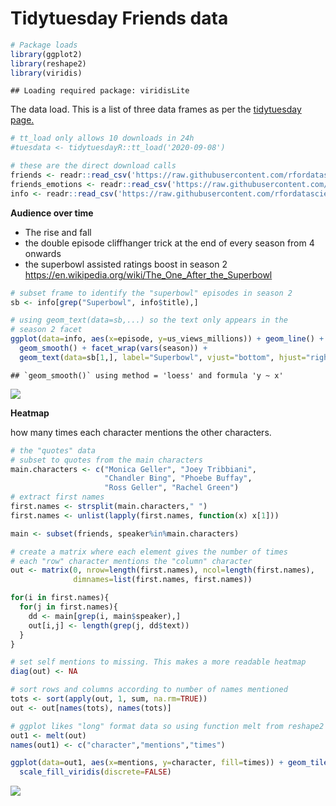 Tidytuesday Friends data
================

``` r
# Package loads
library(ggplot2)
library(reshape2)
library(viridis)
```

    ## Loading required package: viridisLite

The data load. This is a list of three data frames as per the [tidytuesday page.](https://github.com/rfordatascience/tidytuesday/blob/master/data/2020/2020-09-08/readme.md)

``` r
# tt_load only allows 10 downloads in 24h
#tuesdata <- tidytuesdayR::tt_load('2020-09-08')

# these are the direct download calls
friends <- readr::read_csv('https://raw.githubusercontent.com/rfordatascience/tidytuesday/master/data/2020/2020-09-08/friends.csv')
friends_emotions <- readr::read_csv('https://raw.githubusercontent.com/rfordatascience/tidytuesday/master/data/2020/2020-09-08/friends_emotions.csv')
info <- readr::read_csv('https://raw.githubusercontent.com/rfordatascience/tidytuesday/master/data/2020/2020-09-08/friends_info.csv')
```

**Audience over time**

  - The rise and fall
  - the double episode cliffhanger trick at the end of every season from
    4 onwards
  - the superbowl assisted ratings boost in season 2
    <https://en.wikipedia.org/wiki/The_One_After_the_Superbowl>

<!-- end list -->

``` r
# subset frame to identify the "superbowl" episodes in season 2
sb <- info[grep("Superbowl", info$title),]

# using geom_text(data=sb,...) so the text only appears in the
# season 2 facet 
ggplot(data=info, aes(x=episode, y=us_views_millions)) + geom_line() +
  geom_smooth() + facet_wrap(vars(season)) + 
  geom_text(data=sb[1,], label="Superbowl", vjust="bottom", hjust="right")
```

    ## `geom_smooth()` using method = 'loess' and formula 'y ~ x'

![](README_files/figure-gfm/unnamed-chunk-2-1.png)<!-- -->

**Heatmap**

how many times each character mentions the other characters.

``` r
# the "quotes" data
# subset to quotes from the main characters
main.characters <- c("Monica Geller", "Joey Tribbiani",
                     "Chandler Bing", "Phoebe Buffay", 
                     "Ross Geller", "Rachel Green")
# extract first names
first.names <- strsplit(main.characters," ")
first.names <- unlist(lapply(first.names, function(x) x[1]))

main <- subset(friends, speaker%in%main.characters)

# create a matrix where each element gives the number of times
# each "row" character mentions the "column" character
out <- matrix(0, nrow=length(first.names), ncol=length(first.names),
              dimnames=list(first.names, first.names))

for(i in first.names){
  for(j in first.names){
    dd <- main[grep(i, main$speaker),]
    out[i,j] <- length(grep(j, dd$text))
  }
}

# set self mentions to missing. This makes a more readable heatmap
diag(out) <- NA

# sort rows and columns according to number of names mentioned
tots <- sort(apply(out, 1, sum, na.rm=TRUE))
out <- out[names(tots), names(tots)]

# ggplot likes "long" format data so using function melt from reshape2
out1 <- melt(out)
names(out1) <- c("character","mentions","times")

ggplot(data=out1, aes(x=mentions, y=character, fill=times)) + geom_tile() +
  scale_fill_viridis(discrete=FALSE)
```

![](README_files/figure-gfm/unnamed-chunk-3-1.png)<!-- -->
